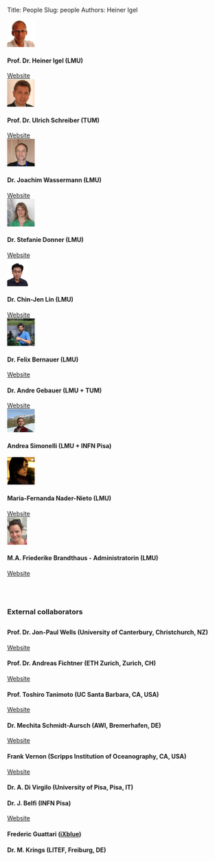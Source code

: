 Title: People
Slug: people
Authors: Heiner Igel

<div class="media">
    <a class="pull-left" href="#">
        <img style="max-height: 64px; max-width: 64px" src="../images/people/igel.jpg" alt="Heiner Igel" class="img-circle media-object">
    </a>
    <div class="media-body">
        <h4 class="media-heading">Prof. Dr. Heiner Igel (LMU)</h4>
        <a href="http://www.geophysik.uni-muenchen.de/Members/igel">Website</a>
    </div>
</div>


<div class="media">
    <a class="pull-left" href="#">
        <img style="max-height: 64px; max-width: 64px" src="../images/people/schreiber.jpg" alt="Ulrich Schreiber" class="img-circle media-object">
    </a>
    <div class="media-body">
        <h4 class="media-heading">Prof. Dr. Ulrich Schreiber (TUM)</h4>
        <a href="http://www.iapg.bgu.tum.de/Mitarbeiter/Karl_Ulrich_Schreiber">Website</a>
    </div>
</div>


<div class="media">
    <a class="pull-left" href="#">
        <img style="max-height: 64px; max-width: 64px" src="../images/people/wassermann.jpg" alt="Joachim Wassermann" class="img-circle media-object">
    </a>
    <div class="media-body">
        <h4 class="media-heading">Dr. Joachim Wassermann (LMU)</h4>
        <a href="http://www.geophysik.uni-muenchen.de/Members/jowa">Website</a>
    </div>
</div>


<div class="media">
    <a class="pull-left" href="#">
        <img style="max-height: 64px; max-width: 64px" src="../images/people/donner.jpg" alt="Stefanie Donner" class="img-circle media-object">
    </a>
    <div class="media-body">
        <h4 class="media-heading">Dr. Stefanie Donner (LMU)</h4>
        <a href="http://www.geophysik.uni-muenchen.de/Members/donner">Website</a>
    </div>
</div>

<div class="media">
    <a class="pull-left" href="#">
	<img style="max-height: 64px; max-width: 64px" src="../images/people/youngman.jpg" alt="Chin-Jen Lin" class="img-circle media-object">
    </a>
    <div class="media-body">
        <h4 class="media-heading">Dr. Chin-Jen Lin (LMU)</h4>
        <a href="http://www.geophysik.uni-muenchen.de/Members/lin">Website</a>
    </div>
</div>



<div class="media">
    <a class="pull-left" href="#">
        <img style="max-height: 64px; max-width: 64px" src="../images/people/bernauer.jpg" alt="Felix Bernauer" class="img-circle media-object">
    </a>
    <div class="media-body">
        <h4 class="media-heading">Dr. Felix Bernauer (LMU)</h4>
        <a href="http://www.geophysik.uni-muenchen.de/Members/bernauer">Website</a>
    </div>
</div>


<div class="media">
<!--    <a class="pull-left" href="#">
        <img style="max-height: 64px; max-width: 64px" src="../images/people/nader.jpg" alt="Maria-Fernanda Nader-Nieto" class="img-circle media-object">
    </a>-->
    <div class="media-body">
        <h4 class="media-heading">Dr. Andre Gebauer (LMU + TUM)</h4>
        <a href="http://www.iapg.bgu.tum.de/Mitarbeiter/Andre_Gebauer">Website</a>
    </div>
</div>


<div class="media">
    <a class="pull-left" href="#">
        <img style="max-height: 64px; max-width: 64px" src="../images/people/simonelli.jpg" alt="Andrea Simonelli" class="img-circle media-object">
    </a>
    <div class="media-body">
        <h4 class="media-heading">Andrea Simonelli (LMU + INFN Pisa)</h4>
<!--         <a href="http://www.geophysik.uni-muenchen.de/Members/nader">Website</a> -->
    </div>
</div>


<div class="media">
    <a class="pull-left" href="#">
        <img style="max-height: 64px; max-width: 64px" src="../images/people/nader.jpg" alt="Maria-Fernanda Nader-Nieto" class="img-circle media-object">
    </a>
    <div class="media-body">
        <h4 class="media-heading">Maria-Fernanda Nader-Nieto (LMU)</h4>
        <a href="http://www.geophysik.uni-muenchen.de/Members/nader">Website</a>
    </div>
</div>


<div class="media">
    <a class="pull-left" href="#">
        <img style="max-height: 64px; max-width: 64px" src="../images/people/brandthaus.jpg" alt="Friederike Brandthaus" class="img-circle media-object">
    </a>
    <div class="media-body">
        <h4 class="media-heading">M.A. Friederike Brandthaus - Administratorin (LMU)</h4>
        <a href="http://www.mineralogie.geowissenschaften.uni-muenchen.de/personen/non_scientific/brandthaus/index.html">Website</a>
    </div>
</div>



<br> </br>



### **External collaborators**  
##

  
<div class="media">
    <div class="media-body">
        <h4 class="media-heading">Prof. Dr. Jon-Paul Wells (University of Canterbury, Christchurch, NZ)</h4>
        <a href="http://www.phys.canterbury.ac.nz/people/wells.shtml">Website</a>
    </div>
</div>



<div class="media">
    <div class="media-body">
        <h4 class="media-heading">Prof. Dr. Andreas Fichtner (ETH Zurich, Zurich, CH)</h4>
        <a href="http://www.cos.ethz.ch/imprint/people/professors/andreafi">Website</a>
    </div>
</div>


<div class="media">
    <div class="media-body">
        <h4 class="media-heading">Prof. Toshiro Tanimoto (UC Santa Barbara, CA, USA)</h4>
        <a href="http://www.geol.ucsb.edu/people/toshiro-tanimoto">Website</a>
    </div>
</div>



<div class="media">
    <div class="media-body">
        <h4 class="media-heading">Dr. Mechita Schmidt-Aursch (AWI, Bremerhafen, DE)</h4>
        <a href="http://www.awi.de/People/schow?mschmidt">Website</a>
    </div>
</div>


<div class="media">
    <div class="media-body">
        <h4 class="media-heading">Frank Vernon (Scripps Institution of Oceanography, CA, USA)</h4>
        <a href="http://igpp.ucsd.edu/person/flvernon">Website</a>
    </div>
</div>



<div class="media">
    <div class="media-body">
        <h4 class="media-heading">Dr. A. Di Virgilo (University of Pisa, Pisa, IT)</h4>
    </div>
</div>

<div class="media">
    <div class="media-body">
	<h4 class="media-heading">Dr. J. Belfi (INFN Pisa)</h4>
	<a href="https://sites.google.com/site/pagejacopobelfi/">Website</a>
    </div>
</div>


<div class="media">
    <div class="media-body">
        <h4 class="media-heading">Frederic Guattari (<a href="https://www.ixblue.com">iXblue</a>)</h4>
    </div>
</div>

<div class="media">
    <div class="media-body">
        <h4 class="media-heading">Dr. M. Krings (LITEF, Freiburg, DE)</h4>
    </div>
</div>





